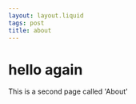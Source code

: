 ```yaml
---
layout: layout.liquid
tags: post
title: about
---
```


# hello again

This is a second page called 'About'
